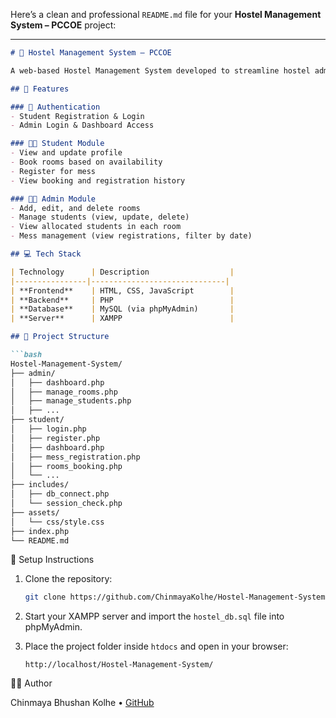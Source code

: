 Here’s a clean and professional `README.md` file for your **Hostel Management System – PCCOE** project:

---

```markdown
# 🏨 Hostel Management System – PCCOE

A web-based Hostel Management System developed to streamline hostel administration, including student and admin panels, room booking, mess registration, and student profile management.

## 🚀 Features

### 🔐 Authentication
- Student Registration & Login
- Admin Login & Dashboard Access

### 🧑‍🎓 Student Module
- View and update profile
- Book rooms based on availability
- Register for mess
- View booking and registration history

### 🧑‍💼 Admin Module
- Add, edit, and delete rooms
- Manage students (view, update, delete)
- View allocated students in each room
- Mess management (view registrations, filter by date)

## 💻 Tech Stack

| Technology      | Description                  |
|----------------|------------------------------|
| **Frontend**    | HTML, CSS, JavaScript        |
| **Backend**     | PHP                          |
| **Database**    | MySQL (via phpMyAdmin)       |
| **Server**      | XAMPP                        |

## 📁 Project Structure

```bash
Hostel-Management-System/
├── admin/
│   ├── dashboard.php
│   ├── manage_rooms.php
│   ├── manage_students.php
│   ├── ...
├── student/
│   ├── login.php
│   ├── register.php
│   ├── dashboard.php
│   ├── mess_registration.php
│   ├── rooms_booking.php
│   └── ...
├── includes/
│   ├── db_connect.php
│   └── session_check.php
├── assets/
│   └── css/style.css
├── index.php
└── README.md
```


 🔧 Setup Instructions

1. Clone the repository:
   ```bash
   git clone https://github.com/ChinmayaKolhe/Hostel-Management-System-PCCOE.git
   ```

2. Start your XAMPP server and import the `hostel_db.sql` file into phpMyAdmin.

3. Place the project folder inside `htdocs` and open in your browser:
   ```
   http://localhost/Hostel-Management-System/
   ```
🙋‍♂️ Author

Chinmaya Bhushan Kolhe 
• [GitHub]([https://github.com/ChinmayaKolhe]) 


